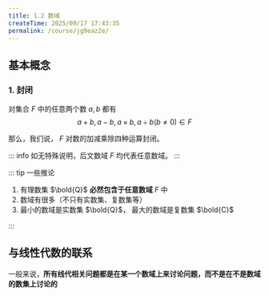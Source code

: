 ```yaml
---
title: 1.2 数域
createTime: 2025/09/17 17:43:35
permalink: /course/jg9eaz2e/
---
```

## 基本概念

### 1. 封闭

对集合 $F$ 中的任意两个数 $a, b$ 都有
$$
a+b, a-b, a\times b, a\div b (b \ne 0) \in F
$$

那么，我们说， $F$ 对数的加减乘除四种运算封闭。

::: info
如无特殊说明，后文数域 $F$ 均代表任意数域。
:::

::: tip 一些推论

1. 有理数集 $\bold{Q}$ **必然包含于任意数域** $F$ 中
2. 数域有很多（不只有实数集、复数集等）
3. 最小的数域是实数集 $\bold{Q}$， 最大的数域是复数集 $\bold{C}$

:::

## 与线性代数的联系

一般来说，**所有线代相关问题都是在某一个数域上来讨论问题，而不是在不是数域的数集上讨论的**
